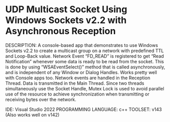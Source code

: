 # UDP Multicast Socket Using Windows Sockets v2.2 with Asynchronous Reception

DESCRIPTION: A console-based app that demonstrates to use Windows Sockets v2.2 to create a multicast group on a network with predefined TTL and Loop-Back value. Network Event “FD_READ” is registered to get “Read Notification” whenever some data is ready to be read from the socket. This is done by using “WSAEventSelect()” method that is called asynchronously, and is independent of any Window or Dialog Handles. Works pretty well with Console apps too. Network events are handled in the Reception Thread. Data is transmitted in the Main Thread. Since two threads simultaneously use the Socket Handle, Mutex Lock is used to avoid parallel use of the resource to achieve synchronization when transmitting or receiving bytes over the network.

IDE: Visual Studio 2022
PROGRAMMING LANGUAGE: c++
TOOLSET: v143 (Also works well on v142)
